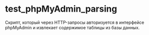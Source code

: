 # test_phpMyAdmin_parsing
Скрипт, который через HTTP-запросы авторизуется в интерфейсе phpMyAdmin и извлекает содержимое таблицы из базы данных.
